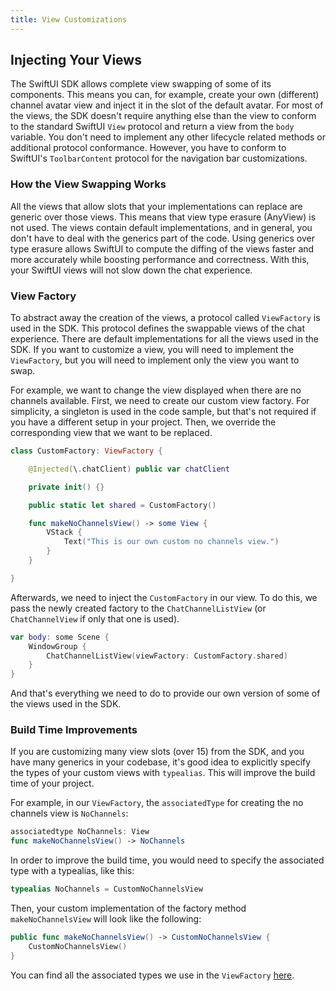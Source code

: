 ```yaml
---
title: View Customizations
---
```


## Injecting Your Views

The SwiftUI SDK allows complete view swapping of some of its components. This means you can, for example, create your own (different) channel avatar view and inject it in the slot of the default avatar. For most of the views, the SDK doesn't require anything else than the view to conform to the standard SwiftUI `View` protocol and return a view from the `body` variable. You don't need to implement any other lifecycle related methods or additional protocol conformance. However, you have to conform to SwiftUI's `ToolbarContent` protocol for the navigation bar customizations.

### How the View Swapping Works

All the views that allow slots that your implementations can replace are generic over those views. This means that view type erasure (AnyView) is not used. The views contain default implementations, and in general, you don't have to deal with the generics part of the code. Using generics over type erasure allows SwiftUI to compute the diffing of the views faster and more accurately while boosting performance and correctness. With this, your SwiftUI views will not slow down the chat experience.

### View Factory

To abstract away the creation of the views, a protocol called `ViewFactory` is used in the SDK. This protocol defines the swappable views of the chat experience. There are default implementations for all the views used in the SDK. If you want to customize a view, you will need to implement the `ViewFactory`, but you will need to implement only the view you want to swap.

For example, we want to change the view displayed when there are no channels available. First, we need to create our custom view factory. For simplicity, a singleton is used in the code sample, but that's not required if you have a different setup in your project. Then, we override the corresponding view that we want to be replaced.

```swift
class CustomFactory: ViewFactory {

    @Injected(\.chatClient) public var chatClient

    private init() {}

    public static let shared = CustomFactory()

    func makeNoChannelsView() -> some View {
        VStack {
            Text("This is our own custom no channels view.")
        }
    }

}
```

Afterwards, we need to inject the `CustomFactory` in our view. To do this, we pass the newly created factory to the `ChatChannelListView` (or `ChatChannelView` if only that one is used).

```swift
var body: some Scene {
    WindowGroup {
        ChatChannelListView(viewFactory: CustomFactory.shared)
    }
}
```

And that's everything we need to do to provide our own version of some of the views used in the SDK.

### Build Time Improvements

If you are customizing many view slots (over 15) from the SDK, and you have many generics in your codebase, it's good idea to explicitly specify the types of your custom views with `typealias`. This will improve the build time of your project.

For example, in our `ViewFactory`, the `associatedType` for creating the no channels view is `NoChannels`:

```swift
associatedtype NoChannels: View
func makeNoChannelsView() -> NoChannels
```

In order to improve the build time, you would need to specify the associated type with a typealias, like this:

```swift
typealias NoChannels = CustomNoChannelsView
```

Then, your custom implementation of the factory method `makeNoChannelsView` will look like the following:

```swift
public func makeNoChannelsView() -> CustomNoChannelsView {
    CustomNoChannelsView()
}
```

You can find all the associated types we use in the `ViewFactory` [here](https://github.com/GetStream/stream-chat-swiftui/blob/main/Sources/StreamChatSwiftUI/ViewFactory.swift).
